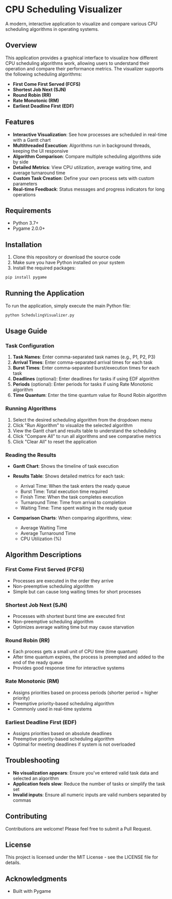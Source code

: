 # CPU Scheduling Visualizer

A modern, interactive application to visualize and compare various CPU scheduling algorithms in operating systems.


## Overview

This application provides a graphical interface to visualize how different CPU scheduling algorithms work, allowing users to understand their operation and compare their performance metrics. The visualizer supports the following scheduling algorithms:

- **First Come First Served (FCFS)**
- **Shortest Job Next (SJN)**
- **Round Robin (RR)**
- **Rate Monotonic (RM)**
- **Earliest Deadline First (EDF)**

## Features

- **Interactive Visualization**: See how processes are scheduled in real-time with a Gantt chart
- **Multithreaded Execution**: Algorithms run in background threads, keeping the UI responsive
- **Algorithm Comparison**: Compare multiple scheduling algorithms side by side
- **Detailed Metrics**: View CPU utilization, average waiting time, and average turnaround time
- **Custom Task Creation**: Define your own process sets with custom parameters
- **Real-time Feedback**: Status messages and progress indicators for long operations

## Requirements

- Python 3.7+
- Pygame 2.0.0+

## Installation

1. Clone this repository or download the source code
2. Make sure you have Python installed on your system
3. Install the required packages:

```bash
pip install pygame
```

## Running the Application

To run the application, simply execute the main Python file:

```bash
python SchedulingVisualizer.py
```

## Usage Guide

### Task Configuration

1. **Task Names**: Enter comma-separated task names (e.g., P1, P2, P3)
2. **Arrival Times**: Enter comma-separated arrival times for each task
3. **Burst Times**: Enter comma-separated burst/execution times for each task
4. **Deadlines** (optional): Enter deadlines for tasks if using EDF algorithm
5. **Periods** (optional): Enter periods for tasks if using Rate Monotonic algorithm
6. **Time Quantum**: Enter the time quantum value for Round Robin algorithm

### Running Algorithms

1. Select the desired scheduling algorithm from the dropdown menu
2. Click "Run Algorithm" to visualize the selected algorithm
3. View the Gantt chart and results table to understand the scheduling
4. Click "Compare All" to run all algorithms and see comparative metrics
5. Click "Clear All" to reset the application

### Reading the Results

- **Gantt Chart**: Shows the timeline of task execution
- **Results Table**: Shows detailed metrics for each task:
  - Arrival Time: When the task enters the ready queue
  - Burst Time: Total execution time required
  - Finish Time: When the task completes execution
  - Turnaround Time: Time from arrival to completion
  - Waiting Time: Time spent waiting in the ready queue

- **Comparison Charts**: When comparing algorithms, view:
  - Average Waiting Time
  - Average Turnaround Time
  - CPU Utilization (%)

## Algorithm Descriptions

### First Come First Served (FCFS)
- Processes are executed in the order they arrive
- Non-preemptive scheduling algorithm
- Simple but can cause long waiting times for short processes

### Shortest Job Next (SJN)
- Processes with shortest burst time are executed first
- Non-preemptive scheduling algorithm
- Optimizes average waiting time but may cause starvation

### Round Robin (RR)
- Each process gets a small unit of CPU time (time quantum)
- After time quantum expires, the process is preempted and added to the end of the ready queue
- Provides good response time for interactive systems

### Rate Monotonic (RM)
- Assigns priorities based on process periods (shorter period = higher priority)
- Preemptive priority-based scheduling algorithm
- Commonly used in real-time systems

### Earliest Deadline First (EDF)
- Assigns priorities based on absolute deadlines
- Preemptive priority-based scheduling algorithm
- Optimal for meeting deadlines if system is not overloaded

## Troubleshooting

- **No visualization appears**: Ensure you've entered valid task data and selected an algorithm
- **Application feels slow**: Reduce the number of tasks or simplify the task set
- **Invalid inputs**: Ensure all numeric inputs are valid numbers separated by commas

## Contributing

Contributions are welcome! Please feel free to submit a Pull Request.

## License

This project is licensed under the MIT License - see the LICENSE file for details.

## Acknowledgments

- Built with Pygame


